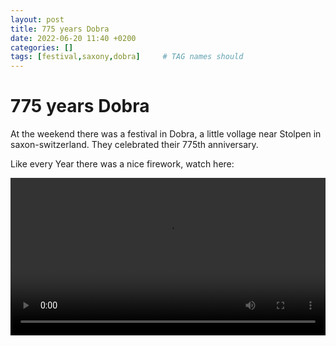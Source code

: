 ```yaml
---
layout: post
title: 775 years Dobra
date: 2022-06-20 11:40 +0200
categories: []
tags: [festival,saxony,dobra]     # TAG names should 
---
```


# 775 years Dobra

At the weekend there was a festival in Dobra, a little vollage near Stolpen in saxon-switzerland. They celebrated their 775th anniversary.

Like every Year there was a nice firework, watch here:

<video width="100%" src="https://photos.thf.ovh/api/photo/output1080vid_BXRbBGMg.mp4?token=9GLl6G3A" controls>

<video width="100%" controls>
  <source src="https://photos.thf.ovh/api/photo/output1080vid_BXRbBGMg.mp4?token=9GLl6G3A" type="video/mp4">
Your browser does not support the video tag.
</video>
